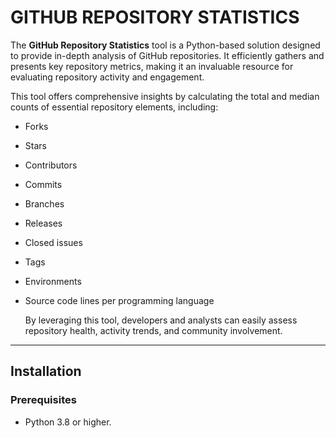 # GITHUB REPOSITORY STATISTICS

The **GitHub Repository Statistics** tool is a Python-based solution designed to provide in-depth analysis of GitHub repositories. It efficiently gathers and presents key repository metrics, making it an invaluable resource for evaluating repository activity and engagement.

This tool offers comprehensive insights by calculating the total and median counts of essential repository elements, including:

- Forks
- Stars
- Contributors
- Commits
- Branches
- Releases
- Closed issues
- Tags
- Environments
- Source code lines per programming language

  By leveraging this tool, developers and analysts can easily assess repository health, activity trends, and community involvement. 

---

## Installation

### Prerequisites

- Python 3.8 or higher.




